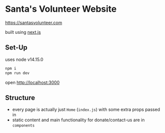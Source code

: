 # Santa's Volunteer Website

https://santasvolunteer.com

built using [next.js](https://nextjs.org)

## Set-Up

uses node v14.15.0

```bash
npm i
npm run dev
```

open [http://localhost:3000](http://localhost:3000)

## Structure

- every page is actually just `Home` (`index.js`) with some extra props passed in
- static content and main functionality for donate/contact-us are in `components`
